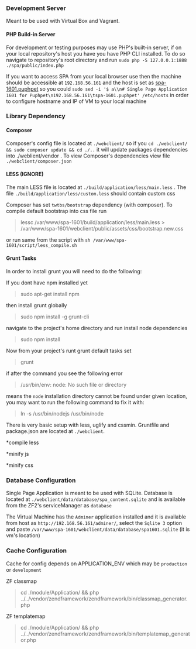 ### Development Server
Meant to be used with Virtual Box and Vagrant.


#### PHP Build-in Server
For development or testing purposes may use PHP's built-in server, if on your local repository's host you have you have PHP CLI installed.
To do so navigate to repository's root directory and run `sudo php -S 127.0.0.1:1888 ./spa/public/index.php`



If you want to access SPA from your local browser use then the machine should be accessible at `192.168.56.161` and the host is set as [spa-1601.puphpet](http://spa-1601.puphpet) so you could `sudo sed -i '$ a\\n# Single Page Application 1601 for Puphpet\n192.168.56.161\tspa-1601.puphpet' /etc/hosts` in order to configure hostname and IP of VM to your local machine


### Library Dependency

#### Composer
Composer's config file is located at `./webclient/` so if you `cd ./webclient/ && sudo composer update && cd ./..` it will update packages dependencies into ./weblient/vendor .
To view Composer's dependencies view file `./webclient/composer.json`

#### LESS (IGNORE)
The main LESS file is located at `./build/application/less/main.less` . The file `./build/application/less/custom.less` should contain custom css

Composer has set `twtbs/bootstrap` dependency (with composer). To compile default bootstrap into css file run 
>lessc /var/www/spa-1601/build/application/less/main.less > /var/www/spa-1601/webclient/public/assets/css/bootstrap.new.css

or run same from the script with `sh /var/www/spa-1601/script/less_compile.sh`

#### Grunt Tasks
In order to install grunt you will need to do the following:

If you dont have npm installed yet
>sudo apt-get install npm

then install grunt globally
>sudo npm install -g grunt-cli

navigate to the project's home directory and run install node dependencies
> sudo npm install

Now from your project's runt grunt default tasks set
>grunt

if after the command you see the following error
> /usr/bin/env: node: No such file or directory 

means the `node` installation directory cannot be found under given location, you may want to run the following command to fix it with:
> ln -s /usr/bin/nodejs /usr/bin/node

There is very basic setup with less, uglify and cssmin. Gruntfile and package.json are located at `./webclient`.

*compile less

*minify js

*minify css

### Database Configuration
Single Page Application is meant to be used with SQLite.
Database is located at `./webclient/data/database/spa_content.sqlite` and is available from the ZF2's serviceManager as `database`

The Virtual Machine has the `Adminer` application installed and it is available from host as `http://192.168.56.161/adminer/`, select the `Sqlite 3` option and paste `/var/www/spa-1601/webclient/data/database/spa1601.sqlite` (it is vm's location)

### Cache Configuration
Cache for config depends on APPLICATION_ENV which may be `production` or `development`

ZF classmap
> cd ./module/Application/ && php ../../vendor/zendframework/zendframework/bin/classmap_generator.php

ZF templatemap
> cd ./module/Application/ && php ../../vendor/zendframework/zendframework/bin/templatemap_generator.php
